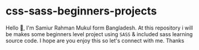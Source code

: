 # css-sass-beginners-projects
Hello 👋, I'm Samiur Rahman Mukul form Bangladesh. At this repository i will be makes some beginners level project using `SASS` &amp; included sass learning source code. I hope are you enjoy this so let's connect with me. Thanks
